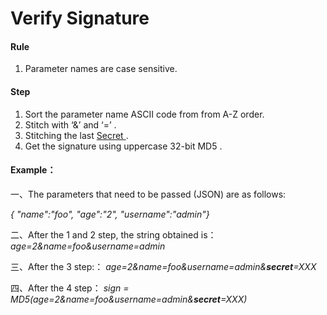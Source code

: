 # <a name='sign'>Verify Signature</a>

#### Rule

1. Parameter names are case sensitive.

#### Step

1. Sort the parameter name ASCII code from from A-Z order.
2. Stitch with ‘&’ and ‘=’ .
3. Stitching the last <a href='#secret '>Secret </a> .
4. Get the signature using uppercase 32-bit MD5 .

#### Example：

一、The parameters that need to be passed (JSON) are as follows:

*{  "name":"foo", "age":"2", "username":"admin"}*



二、After the 1 and 2 step, the string obtained is： *age=2&name=foo&username=admin*

三、After the 3 step:： *age=2&name=foo&username=admin&**secret**=XXX*

四、After the 4 step： *sign = MD5(age=2&name=foo&username=admin&**secret**=XXX)*

